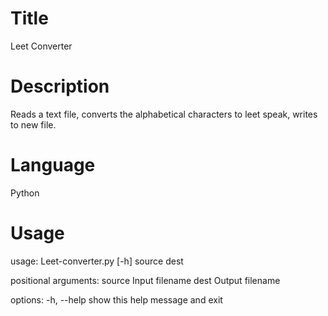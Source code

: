 # Title
Leet Converter

# Description
Reads a text file, converts the alphabetical characters to leet speak, writes to new file.

# Language
Python

# Usage
usage: Leet-converter.py [-h] source dest

positional arguments:
  source      Input filename
  dest        Output filename

options:
  -h, --help  show this help message and exit
